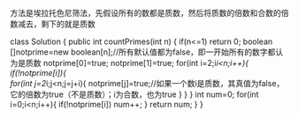 方法是埃拉托色尼筛法，先假设所有的数都是质数，然后将质数的倍数和合数的倍数减去，剩下的就是质数

class Solution {
    public int countPrimes(int n) {
        if(n<=1) return 0;
         boolean []notprime=new boolean[n];//所有默认值都为false，即一开始所有的数字都认为是质数
         notprime[0]=true;
         notprime[1]=true;
        for(int i=2;i*i<n;i++){
          if(!notprime[i]){              
              for(int j=2*i;j<n;j=j+i){
                notprime[j]=true;//如果一个数i是质数，其真值为false，它的倍数为true（不是质数）；i为合数，也为true
            }
          }
        }
        int num=0;
            for(int i=0;i<n;i++){
                if(!notprime[i]) num++;
            }
        return num;
    }
}